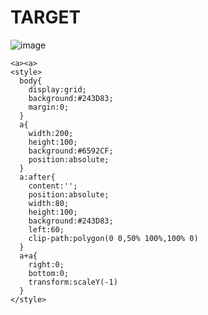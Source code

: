 # TARGET

![image](https://github.com/user-attachments/assets/fce796c5-799f-46e1-baba-280493b50acd)

```
<a><a>
<style>
  body{
    display:grid;
    background:#243D83;
    margin:0;
  }
  a{
    width:200;
    height:100;
    background:#6592CF;
    position:absolute;
  }
  a:after{
    content:'';
    position:absolute;
    width:80;
    height:100;
    background:#243D83;
    left:60;
    clip-path:polygon(0 0,50% 100%,100% 0)
  }
  a+a{
    right:0;
    bottom:0;
    transform:scaleY(-1)
  }
</style>
```
